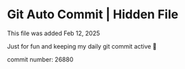 # Git Auto Commit | Hidden File

This file was added Feb 12, 2025

Just for fun and keeping my daily git commit active 🤪

commit number: 26880
